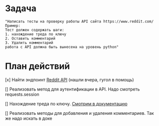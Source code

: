 # Задача

```text
"Написать тесты на проверку работы API сайта https://www.reddit.com/
Пример:
Тест должен содержать шаги:
1. нахождение треда по ключу
2. Оставить комментарий
3. Удалить комментарий
работа с API должна быть вынесена на уровень python"
```

# План действий
[x] Найти эндпоинт [Reddit API](https://www.reddit.com/dev/api/) (нашли вчера, гугол в помощь)

[] Реализовать метод для аутентификации в API. Надо смотреть requests.session

[] Нахождение треда по ключу. [Смотрим в документацию](https://www.reddit.com/dev/api/#GET_api_live_by_id_{names})

[] Реализовать методы для добавления и удаления комментариев. Так же надо искать в доке